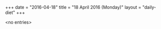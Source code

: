 +++
date = "2016-04-18"
title = "18 April 2016 (Monday)"
layout = "daily-diet"
+++


\<no entries\>
